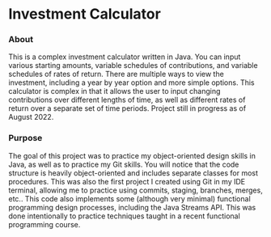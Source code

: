 # Investment Calculator
### About
This is a complex investment calculator written in Java.
You can input various starting amounts, variable schedules of contributions,
and variable schedules of rates of return. There are multiple
ways to view the investment, including a year by year option
and more simple options. This calculator is complex in that it
allows the user to input changing contributions over different
lengths of time, as well as different rates of return over a separate
set of time periods. Project still in progress as of August 2022.

### Purpose
The goal of this project was to practice my object-oriented design skills in Java, 
as well as to practice my Git skills. You will notice that the code
structure is heavily object-oriented and includes separate classes
for most procedures. This was also the first project I
created using Git in my IDE terminal, allowing me to
practice using commits, staging, branches, merges, etc.. This
code also implements some (although very minimal) functional
programming design processes, including the Java Streams API. This
was done intentionally to practice techniques taught in a recent
functional programming course.